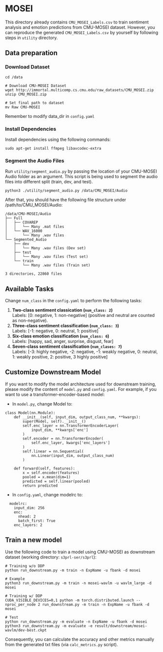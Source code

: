 # MOSEI

This directory already contains `CMU_MOSEI_Labels.csv` to train 
sentiment analysis and emotion predictions from CMU-MOSEI dataset. 
However, you can reproduce the generated `CMU_MOSEI_Labels.csv` by yourself 
by following steps in `utility` directory.


## Data preparation

### Download Dataset

```bash=
cd /data

# Download CMU-MOSEI Dataset
wget http://immortal.multicomp.cs.cmu.edu/raw_datasets/CMU_MOSEI.zip
unzip CMU_MOSEI.zip 

# Set final path to dataset
mv Raw CMU-MOSEI
```
Remember to modify data_dir in `config.yaml`

### Install Dependencies

Install dependencies using the following commands:
```bash=
sudo apt-get install ffmpeg libavcodec-extra
```

### Segment the Audio Files

Run `utility/segment_audio.py` by passing the location of your CMU-MOSEI Audio folder as an argument.
This script is being used to segment the audio files into different split (train, dev, and test).

```bash=
python3 ./utility/segment_audio.py /data/CMU_MOSEI/Audio
```

After that, you should have the following file structure under /path/to/CMU_MOSEI/Audio:

```
/data/CMU-MOSEI/Audio
├── Full
│   ├── COVAREP
│   │   └── Many .mat files
│   └── WAV_16000
│       └── Many .wav files
└── Segmented_Audio
    ├── dev
    │   └── Many .wav files (Dev set)
    ├── test
    │   └── Many .wav files (Test set)
    └── train
        └── Many .wav files (Train set)

3 directories, 22860 files
```

## Available Tasks
Change `num_class` in the `config.yaml` to perform the following tasks:   
1. **Two-class sentiment classication (`num_class: 2`)**  
Labels: [0: negative, 1: non-negative] (positive and neutral are counted as non-negative).  
2. **Three-class sentiment classification (`num_class: 3`)**  
Labels: [-1: negative, 0: neutral, 1: positive]  
3. **Six-class emotion classification (`num_class: 6`)**  
Labels: [happy, sad, anger, surprise, disgust, fear]  
4. **Seven-class sentiment classification (`num_clases: 7`)**  
Labels: [-3: highly negative, -2: negative, -1: weakly negative, 0: neutral, 1: weakly positive, 2: positive, 3 highly positive]

## Customize Downstream Model
If you want to modify the model architecture used for downstream training, please modify the content of `model.py` and `config.yaml`. For example, if you want to use a transformer-encoder-based model:
- In `model.py`, change Model to:
```python=
class Model(nn.Module):
    def __init__(self, input_dim, output_class_num, **kwargs):
        super(Model, self).__init__()
        self.enc_layer = nn.TransformerEncoderLayer(
            input_dim, **kwargs['enc']
        )
        self.encoder = nn.TransformerEncoder(
            self.enc_layer, kwargs['enc_layers']
        )
        self.linear = nn.Sequential(
            nn.Linear(input_dim, output_class_num)
        )

    def forward(self, features):
        x = self.encoder(features)
        pooled = x.mean(dim=1)
        predicted = self.linear(pooled)
        return predicted
```

- In `config.yaml`, change modelrc to:
```python=
  modelrc:
    input_dim: 256
    enc:
      nhead: 2
      batch_first: True
    enc_layers: 2
```

## Train a new model

Use the following code to train a model using CMU-MOSEI as downstream dataset (working directory: `s3prl-ser/s3prl`):
```
# Training w/o DDP
python run_downstream.py -m train -n ExpName -u fbank -d mosei

# Example
python3 run_downstream.py -m train -n mosei-wavlm -u wavlm_large -d mosei

# Training w/ DDP
CUDA_VISIBLE_DEVICES=0,1 python -m torch.distributed.launch --nproc_per_node 2 run_downstream.py -m train -n ExpName -u fbank -d mosei

# Test
python run_downstream.py -m evaluate -n ExpName -u fbank -d mosei
python3 run_downstream.py -m evaluate -e result/downstream/mosei-wavlm/dev-best.ckpt
```
Consequently, you can calculate the accuracy and other metrics manually from the generated txt files (via `calc_metrics.py` script).

